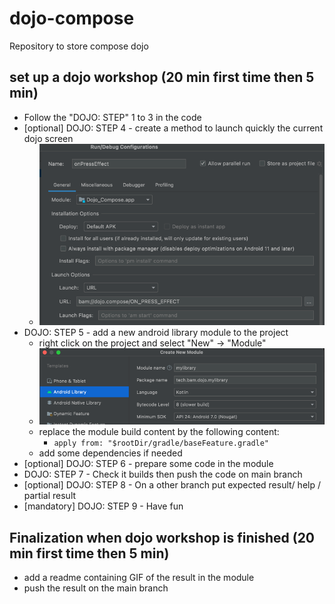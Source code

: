 # dojo-compose
Repository to store compose dojo


## set up a dojo workshop (20 min first time then 5 min)

- Follow the "DOJO: STEP" 1 to 3 in the code
- [optional] DOJO: STEP 4 - create a method to launch quickly the current dojo screen
  - ![dojo-step-4.png](dojo-step-4.png)
- DOJO: STEP 5 - add a new android library module to the project
  - right click on the project and select "New" -> "Module"
  - ![dojo-step-5.png](dojo-step-5.png)
  - replace the module build content by the following content:
    - `apply from: "$rootDir/gradle/baseFeature.gradle"`
  - add some dependencies if needed
- [optional] DOJO: STEP 6 - prepare some code in the module
- DOJO: STEP 7 - Check it builds then push the code on main branch
- [optional] DOJO: STEP 8 - On a other branch put expected result/ help / partial result
- [mandatory] DOJO: STEP 9 - Have fun

## Finalization when dojo workshop is finished (20 min first time then 5 min)

- add a readme containing GIF of the result in the module
- push the result on the main branch
